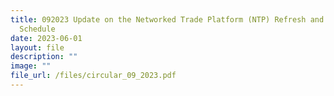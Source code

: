 ```yaml
---
title: 092023 Update on the Networked Trade Platform (NTP) Refresh and New Fee
  Schedule
date: 2023-06-01
layout: file
description: ""
image: ""
file_url: /files/circular_09_2023.pdf
---
```

